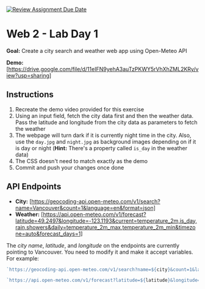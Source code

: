 [![Review Assignment Due Date](https://classroom.github.com/assets/deadline-readme-button-22041afd0340ce965d47ae6ef1cefeee28c7c493a6346c4f15d667ab976d596c.svg)](https://classroom.github.com/a/08ivvWRT)
# Web 2 - Lab Day 1

**Goal:** Create a city search and weather web app using Open-Meteo API

**Demo:** [https://drive.google.com/file/d/11eIFN9yehA3auTzPKWY5rVhXhZML2KRy/view?usp=sharing]

## Instructions

1. Recreate the demo video provided for this exercise
2. Using an input field, fetch the city data first and then the weather data. Pass the latitude and longitude from the city data as parameters to fetch the weather
3. The webpage will turn dark if it is currently night time in the city. Also, use the `day.jpg` and `night.jpg` as background images depending on if it is day or night (**Hint:** There's a property called `is_day` in the weather data)
4. The CSS doesn't need to match exactly as the demo
5. Commit and push your changes once done

## API Endpoints

- **City:** [https://geocoding-api.open-meteo.com/v1/search?name=Vancouver&count=1&language=en&format=json]
- **Weather:** [https://api.open-meteo.com/v1/forecast?latitude=49.2497&longitude=-123.1193&current=temperature_2m,is_day,rain,showers&daily=temperature_2m_max,temperature_2m_min&timezone=auto&forecast_days=1]

The *city name*, *latitude*, and *longitude* on the endpoints are currently pointing to Vancouver. You need to modify it and make it accept variables. For example:

```js
`https://geocoding-api.open-meteo.com/v1/search?name=${city}&count=1&language=en&format=json`
```

```js
`https://api.open-meteo.com/v1/forecast?latitude=${latitude}&longitude=${longitude}&current=temperature_2m,is_day,rain,showers&daily=temperature_2m_max,temperature_2m_min&timezone=auto&forecast_days=1`
```
